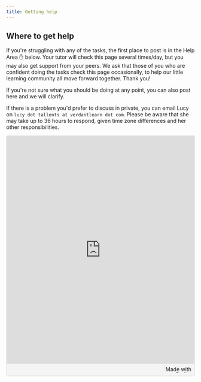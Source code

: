 ```yaml
---
title: Getting help
---
```


## Where to get help
If you're struggling with any of the tasks, the first place to post is in the Help Area :raised_hand: below.  Your tutor will check this page several times/day, but you may also get support from your peers.  We ask that those of you who are confident doing the tasks check this page occasionally, to help our little learning community all move forward together.  Thank you!

If you're not sure what you should be doing at any point, you can also post here and we will clarify.

If there is a problem you'd prefer to discuss in private, you can email Lucy on `lucy dot tallents at verdantlearn dot com`.  Please be aware that she may take up to 36 hours to respond, given time zone differences and her other responsibilities.

<div class="padlet-embed" style="border:1px solid rgba(0,0,0,0.1);border-radius:2px;box-sizing:border-box;overflow:hidden;position:relative;width:100%;background:#F4F4F4"><p style="padding:0;margin:0"><iframe src="https://padlet.com/embed/cz5bv5cx6hfpnh2a" frameborder="0" allow="camera;microphone;geolocation" style="width:100%;height:608px;display:block;padding:0;margin:0"></iframe></p><div style="padding:8px;text-align:right;margin:0;"><a href="https://padlet.com?ref=embed" style="padding:0;margin:0;border:none;display:block;line-height:1;height:16px" target="_blank"><img src="https://padlet.net/embeds/made_with_padlet.png" width="86" height="16" style="padding:0;margin:0;background:none;border:none;display:inline;box-shadow:none" alt="Made with Padlet"></a></div></div>